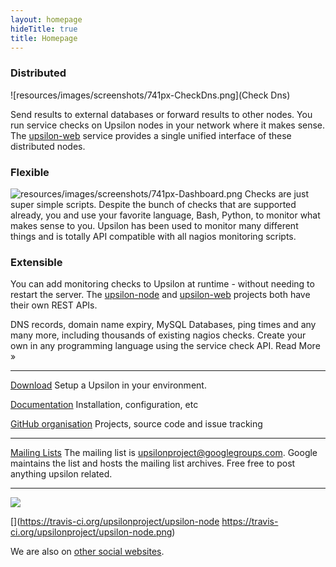 ```yaml
---
layout: homepage
hideTitle: true
title: Homepage
---
```



### Distributed
![resources/images/screenshots/741px-CheckDns.png](Check Dns)

Send results to external databases or forward results to other nodes. You run service checks on Upsilon nodes in your network where it makes sense. The [upsilon-web](upsilon-web) service provides a single unified interface of these distributed nodes.

### Flexible
![resources/images/screenshots/741px-Dashboard.png](Dashboard)
Checks are just super simple scripts. Despite the bunch of checks that are supported already, you and use your favorite language, Bash, Python, to monitor what makes sense to you. Upsilon has been used to monitor many different things and is totally API compatible with all nagios monitoring scripts. 

### Extensible
You can add monitoring checks to Upsilon at runtime - without needing to restart the server. The [upsilon-node](upsilon-node) and [upsilon-web](upsilon-web) projects both have their own REST APIs.

DNS records, domain name expiry, MySQL Databases, ping times and any many more, including thousands of existing nagios checks. Create your own in any programming language using the service check API. Read More »

---

[Download](releases)
Setup a Upsilon in your environment.

[Documentation](docs)
Installation, configuration, etc

[GitHub organisation](http://github.com/upsilonproject/)
Projects, source code and issue tracking

---

[Mailing Lists](http://upsilon-project.co.uk/site/index.php/Mailing_Lists)
The mailing list is upsilonproject@googlegroups.com. Google maintains the list and hosts the mailing list archives. Free free to post anything upsilon related.

---

[![](https://www.ohloh.net/p/upsilonproject/widgets/project_thin_badge.gif)](https://ohloh.net/p/upsilonproject/)

[](https://travis-ci.org/upsilonproject/upsilon-node https://travis-ci.org/upsilonproject/upsilon-node.png)

We are also on [other social websites](media).
